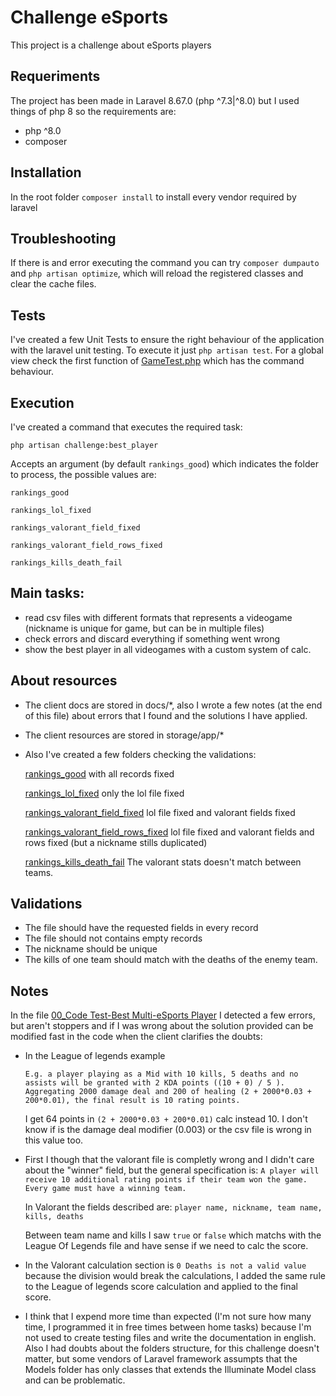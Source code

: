 # Challenge eSports
This project is a challenge about eSports players

## Requeriments
The project has been made in Laravel 8.67.0 (php ^7.3|^8.0) but I used things of php 8 so the requirements are:

- php ^8.0
- composer

## Installation
In the root folder `composer install` to install every vendor required by laravel

## Troubleshooting
If there is and error executing the command you can try `composer dumpauto` and `php artisan optimize`, which will reload the registered classes and clear the cache files.

## Tests
I've created a few Unit Tests to ensure the right behaviour of the application with the laravel unit testing.
To execute it just `php artisan test`.
For a global view check the first function of [GameTest.php](tests/Unit/GameTest.php) which has the command behaviour.

## Execution
I've created a command that executes the required task:

`php artisan challenge:best_player`

Accepts an argument (by default `rankings_good`) which indicates the folder to process, the possible values are:

`rankings_good`

`rankings_lol_fixed`

`rankings_valorant_field_fixed`

`rankings_valorant_field_rows_fixed`

`rankings_kills_death_fail`

## Main tasks:
 * read csv files with different formats that represents a videogame (nickname is unique for game, but can be in multiple files)
 * check errors and discard everything if something went wrong
 * show the best player in all videogames with a custom system of calc.

## About resources

* The client docs are stored in docs/*, also I wrote a few notes (at the end of this file) about errors that I found and the solutions I have applied.
* The client resources are stored in storage/app/*
* Also I've created a few folders checking the validations:

  [rankings_good](storage/app/rankings_good) with all records fixed

  [rankings_lol_fixed](storage/app/rankings_lol_fixed) only the lol file fixed

  [rankings_valorant_field_fixed](storage/app/rankings_valorant_field_fixed) lol file fixed and valorant fields fixed
  
  [rankings_valorant_field_rows_fixed](storage/app/rankings_valorant_field_rows_fixed) lol file fixed and valorant fields and rows fixed (but a nickname stills duplicated)

  [rankings_kills_death_fail](storage/app/rankings_kills_death_fail) The valorant stats doesn't match between teams.
  

## Validations
- The file should have the requested fields in every record
- The file should not contains empty records
- The nickname should be unique
- The kills of one team should match with the deaths of the enemy team.

## Notes
In the file [00_Code Test-Best Multi-eSports Player](docs/00_Code&#32;Test-Best&#32;Multi-eSports&#32;Player.docx) I detected a few errors, but aren't stoppers and if I was wrong about the solution provided can be modified fast in the code when the client clarifies the doubts:

- In the League of legends example

  `E.g. a player playing as a Mid with 10 kills, 5 deaths and no assists will be granted with 2 KDA points ((10 + 0) / 5 ). Aggregating 2000 damage deal and 200 of healing (2 + 2000*0.03 + 200*0.01), the final result is 10 rating points.`

  I get 64 points in `(2 + 2000*0.03 + 200*0.01)` calc instead 10. I don't know if is the damage deal modifier (0.003) or the csv file is wrong in this value too.

- First I though that the valorant file is completly wrong and I didn't care about the "winner" field, but the general specification is: 
`A player will receive 10 additional rating points if their team won the game. Every game must have a winning team.`

  In Valorant the fields described are:
  `player name, nickname, team name, kills, deaths`

  Between team name and kills I saw `true` or `false` which matchs with the League Of Legends file and have sense if we need to calc the score.

- In the Valorant calculation section is `0 Deaths is not a valid value` because the division would break the calculations, I added the same rule to the League of legends score calculation and applied to the final score.

- I think that I expend more time than expected (I'm not sure how many time, I programmed it in free times between home tasks) because I'm not used to create testing files and write the documentation in english. Also I had doubts about the folders structure, for this challenge doesn't matter, but some vendors of Laravel framework assumpts that the Models folder has only classes that extends the Illuminate Model class and can be problematic.
